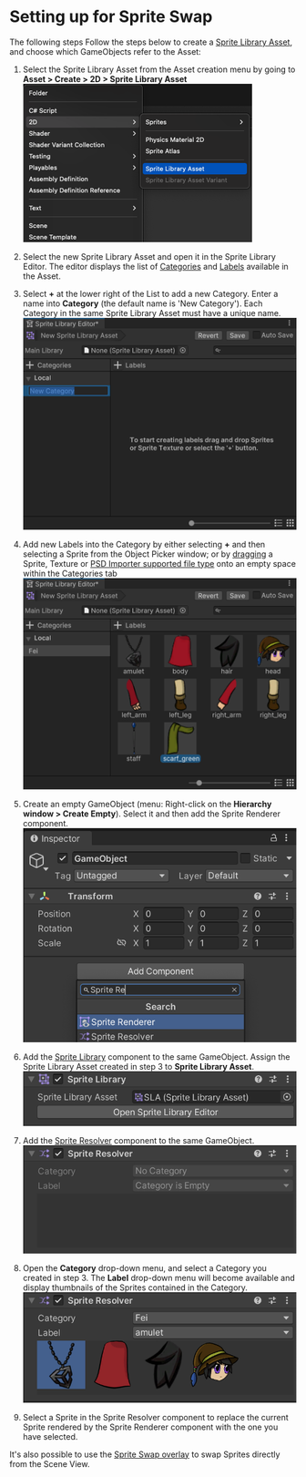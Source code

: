 # Setting up for Sprite Swap
The following steps 
Follow the steps below to create a [Sprite Library Asset](SL-Asset.md), and choose which GameObjects refer to the Asset:

1. Select the Sprite Library Asset from the Asset creation menu by going to **Asset > Create > 2D > Sprite Library Asset**<br/>![](images/2D-animation-SLAsset-dropdown.png)

2. Select the new Sprite Library Asset and open it in the Sprite Library Editor. The editor displays the list of [Categories](SL-Asset.md#Categories) and [Labels](SL-Asset.md#Labels) available in the Asset.

3. Select **+** at the lower right of the List to add a new Category. Enter a name into **Category** (the default name is 'New Category'). Each Category in the same Sprite Library Asset must have a unique name.<br/>![](images/2D-animation-SLAsset-add-category.png)

4. Add new Labels into the Category by either selecting **+** and then selecting a Sprite from the Object Picker window; or by [dragging](SL-Asset.md#drag-and-drop) a Sprite, Texture or [PSD Importer supported file type](#PreparingArtwork.md) onto an empty space within the Categories tab <br/>![](images/2D-animation-SLAsset-category-entry2.png)

5. Create an empty GameObject (menu: Right-click on the **Hierarchy window > Create Empty**). Select it and then add the Sprite Renderer component.<br/>![](images/2d-anim-add-sprite-renderer.png)

6. Add the [Sprite Library](SL-component.md) component to the same GameObject. Assign the Sprite Library Asset created in step 3 to **Sprite Library Asset**.<br/>![](images/2D-animation-SLComp-Open.png)

7. Add the [Sprite Resolver](SL-Resolver.md) component to the same GameObject.<br/>![](images/2d-anim-add-sprite-resolver-comp-step.png)

8. Open the **Category** drop-down menu, and select a Category you created in step 3. The **Label** drop-down menu will become available and display thumbnails of the Sprites contained in the Category.<br/>![](images/2D-animation-SResolver-properties.png)

9. Select a Sprite in the Sprite Resolver component to replace the current Sprite rendered by the Sprite Renderer component with the one you have selected.

It's also possible to use the [Sprite Swap overlay](CharacterParts.md#sprite-resolver-scene-view-overlay) to swap Sprites directly from the Scene View.